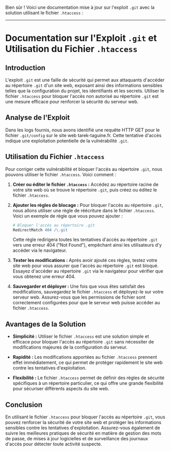 Bien sûr ! Voici une documentation mise à jour sur l'exploit `.git` avec la solution utilisant le fichier `.htaccess` :

---

# Documentation sur l'Exploit `.git` et Utilisation du Fichier `.htaccess`

## Introduction

L'exploit `.git` est une faille de sécurité qui permet aux attaquants d'accéder au répertoire `.git` d'un site web, exposant ainsi des informations sensibles telles que la configuration du projet, les identifiants et les secrets. Utiliser le fichier `.htaccess` pour bloquer l'accès non autorisé au répertoire `.git` est une mesure efficace pour renforcer la sécurité du serveur web.

## Analyse de l'Exploit

Dans les logs fournis, nous avons identifié une requête HTTP GET pour le fichier `.git/config` sur le site web tarek-taguine.fr. Cette tentative d'accès indique une exploitation potentielle de la vulnérabilité `.git`.

## Utilisation du Fichier `.htaccess`

Pour corriger cette vulnérabilité et bloquer l'accès au répertoire `.git`, nous pouvons utiliser le fichier `.htaccess`. Voici comment :

1. **Créer ou éditer le fichier `.htaccess` :** Accédez au répertoire racine de votre site web où se trouve le répertoire `.git`, puis créez ou éditez le fichier `.htaccess`.

2. **Ajouter les règles de blocage :** Pour bloquer l'accès au répertoire `.git`, nous allons utiliser une règle de réécriture dans le fichier `.htaccess`. Voici un exemple de règle que vous pouvez ajouter :

    ```apache
    # Bloquer l'accès au répertoire .git
    RedirectMatch 404 /\.git
    ```

    Cette règle redirigera toutes les tentatives d'accès au répertoire `.git` vers une erreur 404 ("Not Found"), empêchant ainsi les utilisateurs d'y accéder via le navigateur.

3. **Tester les modifications :** Après avoir ajouté ces règles, testez votre site web pour vous assurer que l'accès au répertoire `.git` est bloqué. Essayez d'accéder au répertoire `.git` via le navigateur pour vérifier que vous obtenez une erreur 404.

4. **Sauvegarder et déployer :** Une fois que vous êtes satisfait des modifications, sauvegardez le fichier `.htaccess` et déployez-le sur votre serveur web. Assurez-vous que les permissions de fichier sont correctement configurées pour que le serveur web puisse accéder au fichier `.htaccess`.

## Avantages de la Solution

- **Simplicité :** Utiliser le fichier `.htaccess` est une solution simple et efficace pour bloquer l'accès au répertoire `.git` sans nécessiter de modifications majeures de la configuration du serveur.

- **Rapidité :** Les modifications apportées au fichier `.htaccess` prennent effet immédiatement, ce qui permet de protéger rapidement le site web contre les tentatives d'exploitation.

- **Flexibilité :** Le fichier `.htaccess` permet de définir des règles de sécurité spécifiques à un répertoire particulier, ce qui offre une grande flexibilité pour sécuriser différents aspects du site web.

## Conclusion

En utilisant le fichier `.htaccess` pour bloquer l'accès au répertoire `.git`, vous pouvez renforcer la sécurité de votre site web et protéger les informations sensibles contre les tentatives d'exploitation. Assurez-vous également de suivre les meilleures pratiques de sécurité en matière de gestion des mots de passe, de mises à jour logicielles et de surveillance des journaux d'accès pour détecter toute activité suspecte.